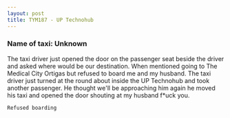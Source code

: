 ```yaml
---
layout: post
title: TYM187 - UP Technohub
---
```


### Name of taxi: Unknown

The taxi driver just opened the door on the passenger seat beside the driver and asked where would be our destination. When mentioned going to The Medical City Ortigas but refused to board me and my husband. The taxi driver just turned at the round about inside the UP Technohub and took another passenger. He thought we'll be approaching him again he moved his taxi and opened the door shouting at my husband f*uck you.

```Refused boarding```

